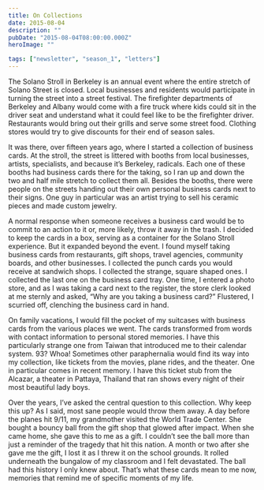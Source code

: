 ```yaml
---
title: On Collections
date: 2015-08-04
description: ""
pubDate: "2015-08-04T08:00:00.000Z"
heroImage: ""

tags: ["newsletter", "season_1", "letters"]
---
```




The Solano Stroll in Berkeley is an annual event where the entire stretch of Solano Street is closed. Local businesses and residents would participate in turning the street into a street festival. The firefighter departments of Berkeley and Albany would come with a fire truck where kids could sit in the driver seat and understand what it could feel like to be the firefighter driver. Restaurants would bring out their grills and serve some street food. Clothing stores would try to give discounts for their end of season sales.

It was there, over fifteen years ago, where I started a collection of business cards. At the stroll, the street is littered with booths from local businesses, artists, specialists, and because it’s Berkeley, radicals. Each one of these booths had business cards there for the taking, so I ran up and down the two and half mile stretch to collect them all. Besides the booths, there were people on the streets handing out their own personal business cards next to their signs. One guy in particular was an artist trying to sell his ceramic pieces and made custom jewelry.

A normal response when someone receives a business card would be to commit to an action to it or, more likely, throw it away in the trash. I decided to keep the cards in a box, serving as a container for the Solano Stroll experience. But it expanded beyond the event. I found myself taking business cards from restaurants, gift shops, travel agencies, community boards, and other businesses. I collected the punch cards you would receive at sandwich shops. I collected the strange, square shaped ones. I collected the last one on the business card tray. One time, I entered a photo store, and as I was taking a card next to the register, the store clerk looked at me sternly and asked, “Why are you taking a business card?” Flustered, I scurried off, clenching the business card in hand.

On family vacations, I would fill the pocket of my suitcases with business cards from the various places we went. The cards transformed from words with contact information to personal stored memories. I have this particularly strange one from Taiwan that introduced me to their calendar system. 93? Whoa! Sometimes other paraphernalia would find its way into my collection, like tickets from the movies, plane rides, and the theater. One in particular comes in recent memory. I have this ticket stub from the Alcazar, a theater in Pattaya, Thailand that ran shows every night of their most beautiful lady boys.

Over the years, I’ve asked the central question to this collection. Why keep this up? As I said, most sane people would throw them away. A day before the planes hit 9/11, my grandmother visited the World Trade Center. She bought a bouncy ball from the gift shop that glowed after impact. When she came home, she gave this to me as a gift. I couldn’t see the ball more than just a reminder of the tragedy that hit this nation. A month or two after she gave me the gift, I lost it as I threw it on the school grounds. It rolled underneath the bungalow of my classroom and I felt devastated. The ball had this history I only knew about. That’s what these cards mean to me now, memories that remind me of specific moments of my life.  
